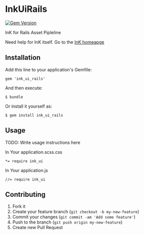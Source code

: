 # InkUiRails

[![Gem Version](https://badge.fury.io/rb/ink_ui_rails.png@2x.png)](http://badge.fury.io/rb/ink_ui_rails)

InK for Rails Asset Pipleline

Need help for InK itself. Go to the [InK homeapge](http://ink.sapo.pt/)

## Installation

Add this line to your application's Gemfile:

    gem 'ink_ui_rails'

And then execute:

    $ bundle

Or install it yourself as:

    $ gem install ink_ui_rails

## Usage

TODO: Write usage instructions here

In Your application.scss.css

    *= require ink_ui

In Your application.js

    //= require ink_ui

## Contributing

1. Fork it
2. Create your feature branch (`git checkout -b my-new-feature`)
3. Commit your changes (`git commit -am 'Add some feature'`)
4. Push to the branch (`git push origin my-new-feature`)
5. Create new Pull Request
